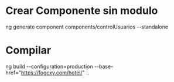 # Crear Componente sin modulo
ng generate component components/controlUsuarios --standalone






# Compilar
ng build --configuration=production --base-href="https://fogcxy.com/hotel/"
  ..
